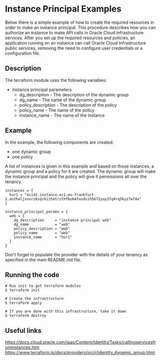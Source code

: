 # Instance Principal Examples

Below there is a simple example of how to create the required resources in order to make an instance principal.
This procedure describes how you can authorize an instance to make API calls in Oracle Cloud Infrastructure services. After you set up the required resources and policies, an application running on an instance can call Oracle Cloud Infrastructure public services, removing the need to configure user credentials or a configuration file.

## Description

The terraform module uses the following variables:

* Instance principal parameters
  * dg_description - The description of the dynamic group
  * dg_name - The name of the dynamic group
  * policy_description - The description of the policy
  * policy_name - The name of the policy
  * instance_name - The name of the instance

## Example

In the example, the following components are created:
  * one dynamic group
  * one policy 

A list of instances is given in this example and based on those instances, a dynamic group and a policy for it are created. The dynamic group will make the instance principal and the policy will give it permissions all over the tenancy.


```
instances = {
  hur1 = "ocid1.instance.oc1.eu-frankfurt-1.antheljsuvrz6sqckiihatrzthfbuk4fasdsih5672yay37q4rq5kyz7w74a"
}

instance_principal_params = {
  web = {
    dg_description     = "instance principal web"
    dg_name            = "web"
    policy_description = "web"
    policy_name        = "web"
    instance_name      = "hur1"
  }
}
```

Don't forget to populate the provider with the details of your tenancy as specified in the main README.md file.

## Running the code

```
# Run init to get terraform modules
$ terraform init

# Create the infrastructure
$ terraform apply

# If you are done with this infrastructure, take it down
$ terraform destroy
```

## Useful links
https://docs.cloud.oracle.com/iaas/Content/Identity/Tasks/callingservicesfrominstances.htm
https://www.terraform.io/docs/providers/oci/r/identity_dynamic_group.html